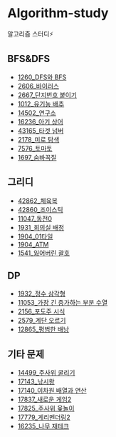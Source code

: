 # Algorithm-study
알고리즘 스터디⚡

BFS&DFS
-------
+ [1260_DFS와 BFS](https://github.com/leeinae/Algorithm-study/blob/master/src/BOJ_1260.java)
+ [2606_바이러스](https://github.com/leeinae/Algorithm-study/blob/master/src/BOJ_2606.java)
+ [2667_단지번호 붙이기](https://github.com/leeinae/Algorithm-study/blob/master/src/BOJ_2667.java)
+ [1012_유기농 배추](https://github.com/leeinae/Algorithm-study/blob/master/src/BOJ_1012.java)
+ [14502_연구소](https://github.com/leeinae/Algorithm-study/blob/master/src/BOJ_14502.java)
+ [16236_아기 상어](https://github.com/leeinae/Algorithm-study/blob/master/src/BOJ_16236.java)
+ [43165_타겟 넘버](https://github.com/leeinae/Algorithm-study/blob/master/src/Pro_43165.java)
+ [2178_미로 탐색](https://github.com/leeinae/Algorithm-study/blob/master/src/BOJ_2178.java)
+ [7576_토마토](https://github.com/leeinae/Algorithm-study/blob/master/src/BOJ_7576.java)
+ [1697_숨바꼭질](https://github.com/leeinae/Algorithm-study/blob/master/src/BOJ_1697.java)

그리디
--------
+ [42862_체육복](https://github.com/leeinae/Algorithm-study/blob/master/src/Pro_42862.java)
+ [42860_조이스틱](https://github.com/leeinae/Algorithm-study/blob/master/src/Pro_42860.java)
+ [11047_동전0](https://github.com/leeinae/Algorithm-study/blob/master/src/BOJ_11047.java)
+ [1931_회의실 배정](https://github.com/leeinae/Algorithm-study/blob/master/src/BOJ_1931.java)
+ [1904_01타일](https://github.com/leeinae/Algorithm-study/blob/master/src/BOJ_1904.java)
+ [1904_ATM](https://github.com/leeinae/Algorithm-study/blob/master/src/BOJ_11399.java)
+ [1541_잃어버린 괄호](https://github.com/leeinae/Algorithm-study/blob/master/src/BOJ_1541.java)

DP
-----------
+ [1932_정수 삼각형](https://github.com/leeinae/Algorithm-study/blob/master/src/BOJ_1932.java)
+ [11053_가장 긴 증가하는 부분 수열](https://github.com/leeinae/Algorithm-study/blob/master/src/BOJ_11053.java)
+ [2156_포도주 시식](https://github.com/leeinae/Algorithm-study/blob/master/src/BOJ_2156.java)
+ [2579_계단 오르기](https://github.com/leeinae/Algorithm-study/blob/master/src/BOJ_2579.java)
+ [12865_평범한 배낭](https://github.com/leeinae/Algorithm-study/blob/master/src/BOJ_12865.java)


기타 문제
----------
+ [14499_주사위 굴리기](https://github.com/leeinae/Algorithm-study/blob/master/src/BOJ_14499.java) 
+ [17143_낚시왕](https://github.com/leeinae/Algorithm-study/blob/master/src/BOJ_17143.java)
+ [17140_이차원 배열과 연산](https://github.com/leeinae/Algorithm-study/blob/master/src/BOJ_171430.java)
+ [17837_새로운 게임2](https://github.com/leeinae/Algorithm-study/blob/master/src/BOJ_17837.java)
+ [17825_주사위 윷놀이](https://github.com/leeinae/Algorithm-study/blob/master/src/BOJ_17825.java)
+ [17779_게리멘더링2](https://github.com/leeinae/Algorithm-study/blob/master/src/BOJ_17779.java)
+ [16235_나무 재테크](https://github.com/leeinae/Algorithm-study/blob/master/src/BOJ_16235.java)
